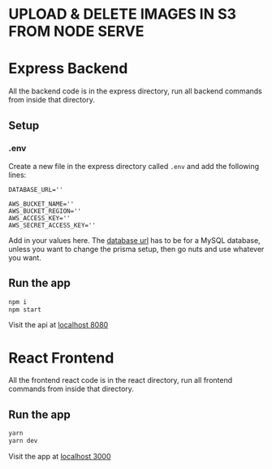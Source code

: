 # UPLOAD & DELETE IMAGES IN S3 FROM NODE SERVE

# Express Backend

All the backend code is in the express directory, run all backend commands from inside that directory.

## Setup

### .env

Create a new file in the express directory called `.env` and add the following lines:

```env
DATABASE_URL=''

AWS_BUCKET_NAME=''
AWS_BUCKET_REGION=''
AWS_ACCESS_KEY=''
AWS_SECRET_ACCESS_KEY=''
```

Add in your values here. The [database url](https://www.prisma.io/docs/concepts/database-connectors/mysql#base-url-and-path) has to be for a MySQL database, unless you want to change the prisma setup, then go nuts and use whatever you want.

## Run the app

```sh
npm i
npm start
```

Visit the api at [localhost 8080](http://localhost:8080)

# React Frontend

All the frontend react code is in the react directory, run all frontend commands from inside that directory.

## Run the app

```sh
yarn
yarn dev
```

Visit the app at [localhost 3000](http://localhost:3000)
